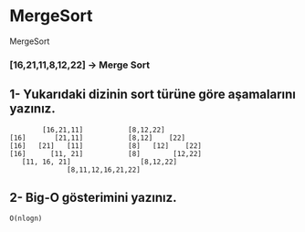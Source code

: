 # MergeSort
 MergeSort

### [16,21,11,8,12,22] -> Merge Sort

## 1- Yukarıdaki dizinin sort türüne göre aşamalarını yazınız.

            [16,21,11]           [8,12,22]
    [16]       [21,11]           [8,12]    [22]
    [16]   [21]   [11]           [8]   [12]    [22]
    [16]      [11, 21]           [8]        [12,22]
       [11, 16, 21]                 [8,12,22]
                  [8,11,12,16,21,22]

## 2- Big-O gösterimini yazınız.

    O(nlogn)
